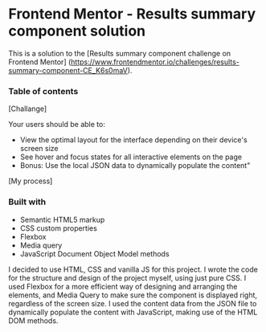 # Frontend Mentor - Results summary component solution

This is a solution to the [Results summary component challenge on Frontend Mentor] (https://www.frontendmentor.io/challenges/results-summary-component-CE_K6s0maV).

### Table of contents

[Challange]

Your users should be able to:
- View the optimal layout for the interface depending on their device's screen size
- See hover and focus states for all interactive elements on the page
- Bonus: Use the local JSON data to dynamically populate the content"


[My process]

### Built with

- Semantic HTML5 markup
- CSS custom properties
- Flexbox
- Media query
- JavaScript Document Object Model methods

I decided to use HTML, CSS and vanilla JS for this project. I wrote the code for the structure and design of the project myself, using just pure CSS. I used Flexbox for a more efficient way of designing and arranging the elements, and Media Query to make sure the component is displayed right, regardless of the screen size.
I used the content data from the JSON file to dynamically populate the content with JavaScript, making use of the HTML DOM methods.
